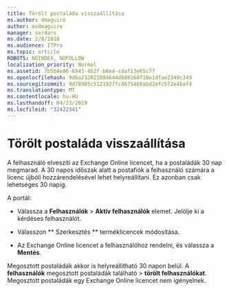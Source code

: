 ```yaml
---
title: Törölt postaláda visszaállítása
ms.author: dmaguire
author: msdmaguire
manager: serdars
ms.date: 2/8/2018
ms.audience: ITPro
ms.topic: article
ROBOTS: NOINDEX, NOFOLLOW
localization_priority: Normal
ms.assetid: 7b5b4e06-6943-4b2f-b8e4-cdaf13e65c77
ms.openlocfilehash: 9d6a232821884644db08160f18e1dfae2349c349
ms.sourcegitcommit: 9d78905c512192ffc4675468abd2efc5f2e4baf4
ms.translationtype: MT
ms.contentlocale: hu-HU
ms.lasthandoff: 04/23/2019
ms.locfileid: "32422341"
---
```

# <a name="restore-a-deleted-mailbox"></a>Törölt postaláda visszaállítása

A felhasználó elveszíti az Exchange Online licencet, ha a postaládák 30 nap megmarad. A 30 napos időszak alatt a postafiók a felhasználó számára a licenc újbóli hozzárendelésével lehet helyreállítani. Ez azonban csak lehetséges 30 napig.
  
A portál:
  
- Válassza a **Felhasználók** \> **Aktív felhasználók** elemet. Jelölje ki a kérdéses felhasználót.
    
- Válasszon ** Szerkesztés ** terméklicencek módosítása. 
    
- Az Exchange Online licencet a felhasználóhoz rendelni, és válassza a **Mentés**.
    
Megosztott postaládák akkor is helyreállítható 30 napon belül. A **felhasználók** megosztott postaládák található \> **törölt felhasználókat**. Megosztott postaládák egy Exchange Online licencet nem igényelnek.
  

